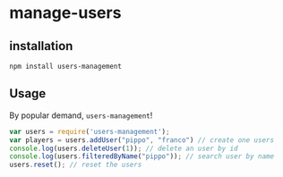 # manage-users

## installation

    npm install users-management
## Usage

By popular demand, `users-management`!

```js
var users = require('users-management');
var players = users.addUser("pippo", "franco") // create one users
console.log(users.deleteUser(1)); // delete an user by id 
console.log(users.filteredByName("pippo")); // search user by name
users.reset(); // reset the users

```
